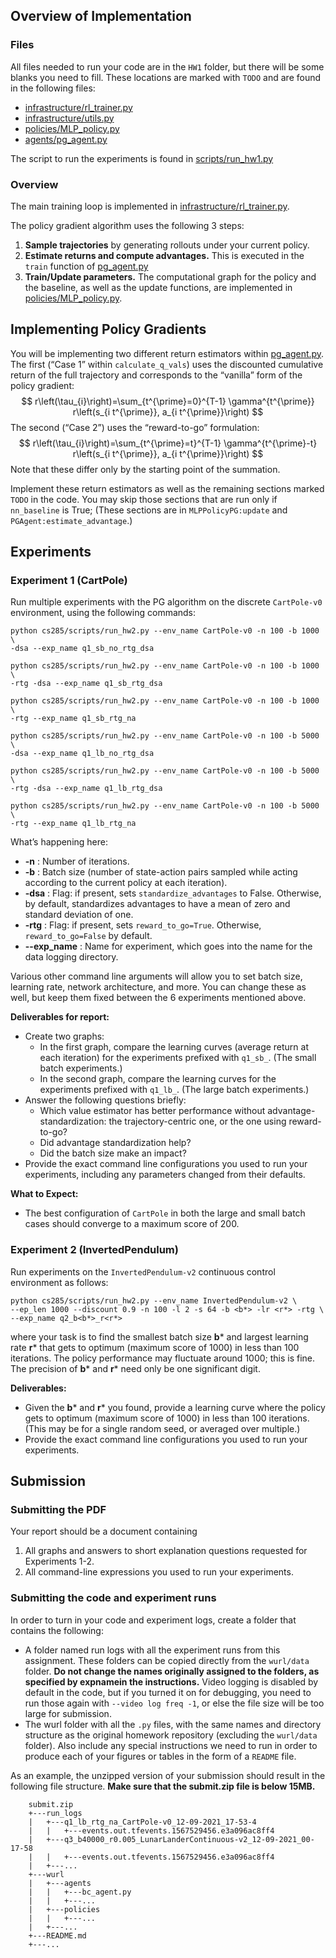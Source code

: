 ## Overview of Implementation

### Files

All files needed to run your code are in the `HW1` folder, but there will be some blanks you need to fill.
These locations are marked with `TODO` and are found in the following files:

- [infrastructure/rl_trainer.py](wurl/infrastructure/rl_trainer.py)
- [infrastructure/utils.py](wurl/infrastructure/utils.py)
- [policies/MLP_policy.py](wurl/policies/MLP_policy.py)
- [agents/pg_agent.py](wurl/agents/pg_agent.py)

The script to run the experiments is found in [scripts/run_hw1.py](wurl/scripts/run_hw1.py)

### Overview

The main training loop is implemented in [infrastructure/rl_trainer.py](wurl/infrastructure/rl_trainer.py).

The policy gradient algorithm uses the following 3 steps:

1. **Sample trajectories** by generating rollouts under your current policy.
2. **Estimate returns and compute advantages.** This is executed in the `train` function of [pg_agent.py](wurl/agents/pg_agent.py)
3. **Train/Update parameters.** The computational graph for the policy and the baseline, as well as the update functions, are implemented in [policies/MLP_policy.py](wurl/policies/MLP_policy.py).

## Implementing Policy Gradients

You will be implementing two different return estimators within [pg_agent.py](wurl/agents/pg_agent.py). The first (“Case 1” within `calculate_q_vals`) uses the discounted cumulative return of the full trajectory and corresponds to the “vanilla” form of the policy gradient:
$$
r\left(\tau_{i}\right)=\sum_{t^{\prime}=0}^{T-1} \gamma^{t^{\prime}} r\left(s_{i t^{\prime}}, a_{i t^{\prime}}\right)
$$
The second (“Case 2”) uses the “reward-to-go” formulation:
$$
r\left(\tau_{i}\right)=\sum_{t^{\prime}=t}^{T-1} \gamma^{t^{\prime}-t} r\left(s_{i t^{\prime}}, a_{i t^{\prime}}\right)
$$
Note that these differ only by the starting point of the summation.

Implement these return estimators as well as the remaining sections marked `TODO` in the code. 
You may skip those sections that are run only if `nn_baseline` is True;
(These sections are in `MLPPolicyPG:update` and `PGAgent:estimate_advantage`.)

## Experiments

### Experiment 1 (CartPole)

Run multiple experiments with the PG algorithm on the discrete `CartPole-v0` environment, using the following commands:

```
python cs285/scripts/run_hw2.py --env_name CartPole-v0 -n 100 -b 1000 \
-dsa --exp_name q1_sb_no_rtg_dsa

python cs285/scripts/run_hw2.py --env_name CartPole-v0 -n 100 -b 1000 \
-rtg -dsa --exp_name q1_sb_rtg_dsa

python cs285/scripts/run_hw2.py --env_name CartPole-v0 -n 100 -b 1000 \
-rtg --exp_name q1_sb_rtg_na

python cs285/scripts/run_hw2.py --env_name CartPole-v0 -n 100 -b 5000 \
-dsa --exp_name q1_lb_no_rtg_dsa

python cs285/scripts/run_hw2.py --env_name CartPole-v0 -n 100 -b 5000 \
-rtg -dsa --exp_name q1_lb_rtg_dsa

python cs285/scripts/run_hw2.py --env_name CartPole-v0 -n 100 -b 5000 \
-rtg --exp_name q1_lb_rtg_na
```

What’s happening here:

- **-n** : Number of iterations.
- **-b** : Batch size (number of state-action pairs sampled while acting according to the current policy at each iteration).
- **-dsa** : Flag: if present, sets `standardize_advantages` to False. Otherwise, by default, standardizes advantages to have a mean of zero and standard deviation of one.
- **-rtg** : Flag: if present, sets `reward_to_go=True`. Otherwise, `reward_to_go=False` by default.
- **--exp_name** : Name for experiment, which goes into the name for the data logging directory.

Various other command line arguments will allow you to set batch size, learning rate, network architecture,
and more. You can change these as well, but keep them fixed between the 6 experiments mentioned above.

**Deliverables for report:**

- Create two graphs:
  - In the first graph, compare the learning curves (average return at each iteration) for the experiments prefixed with `q1_sb_`. (The small batch experiments.)
  - In the second graph, compare the learning curves for the experiments prefixed with `q1_lb_`. (The large batch experiments.)
- Answer the following questions briefly:
  - Which value estimator has better performance without advantage-standardization: the trajectory-centric one, or the one using reward-to-go?
  - Did advantage standardization help?
  - Did the batch size make an impact?
- Provide the exact command line configurations you used to run your experiments, including any parameters changed from their defaults.

**What to Expect:**

- The best configuration of `CartPole` in both the large and small batch cases should converge to a maximum score of 200.

### Experiment 2 (InvertedPendulum)

Run experiments on the `InvertedPendulum-v2` continuous control environment as follows:

```
python cs285/scripts/run_hw2.py --env_name InvertedPendulum-v2 \
--ep_len 1000 --discount 0.9 -n 100 -l 2 -s 64 -b <b*> -lr <r*> -rtg \
--exp_name q2_b<b*>_r<r*>
```

where your task is to find the smallest batch size **b*** and largest learning rate **r*** that gets to optimum (maximum score of 1000) in less than 100 iterations.
The policy performance may fluctuate around 1000; this is fine.
The precision of **b*** and **r*** need only be one significant digit.

**Deliverables:**

- Given the **b*** and **r*** you found, provide a learning curve where the policy gets to optimum (maximum score of 1000) in less than 100 iterations. (This may be for a single random seed, or averaged over multiple.)
- Provide the exact command line configurations you used to run your experiments.

## Submission

### Submitting the PDF

Your report should be a document containing

1. All graphs and answers to short explanation questions requested for Experiments 1-2.
2. All command-line expressions you used to run your experiments.

### Submitting the code and experiment runs

In order to turn in your code and experiment logs, create a folder that contains the following:

- A folder named run logs with all the experiment runs from this assignment. These folders can be copied directly from the `wurl/data` folder. **Do not change the names originally assigned to the folders, as specified by expnamein the instructions.** Video logging is disabled by default in the code, but if you turned it on for debugging, you need to run those again with `--video log freq -1`, or else the file size will be too large for submission.
- The wurl folder with all the `.py` files, with the same names and directory structure as the original homework repository (excluding the `wurl/data` folder). Also include any special instructions we need to run in order to produce each of your figures or tables in the form of a `README` file.

As an example, the unzipped version of your submission should result in the following file structure.
**Make sure that the submit.zip file is below 15MB.**

```
    submit.zip
    +---run_logs
    |   +---q1_lb_rtg_na_CartPole-v0_12-09-2021_17-53-4
    |   |   +---events.out.tfevents.1567529456.e3a096ac8ff4
    |   +---q3_b40000_r0.005_LunarLanderContinuous-v2_12-09-2021_00-17-58
    |   |   +---events.out.tfevents.1567529456.e3a096ac8ff4
    |   +---...
    +---wurl
    |   +---agents
    |   |   +---bc_agent.py
    |   |   +---...
    |   +---policies
    |   |   +---...
    |   +---...
    +---README.md
    +---...
```
